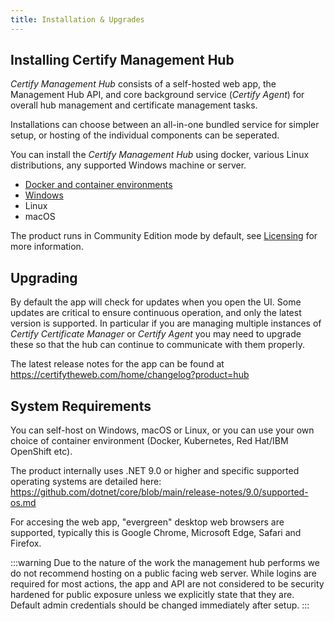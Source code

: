 ```yaml
---
title: Installation & Upgrades
---
```


## Installing Certify Management Hub

*Certify Management Hub* consists of a self-hosted web app, the Management Hub API, and core background service (*Certify Agent*) for overall hub management and certificate management tasks. 

Installations can choose between an all-in-one bundled service for simpler setup, or hosting of the individual components can be seperated.

You can install the *Certify Management Hub* using docker, various Linux distributions, any supported Windows machine or server.

- [Docker and container environments](containers)
- [Windows](windows)
- Linux
- macOS

The product runs in Community Edition mode by default, see [Licensing](../../guides/licensing.md) for more information.

## Upgrading

By default the app will check for updates when you open the UI.  Some updates are critical to ensure continuous operation, and only the latest version is supported. In particular if you are managing multiple instances of *Certify Certificate Manager* or *Certify Agent* you may need to upgrade these so that the hub can continue to communicate with them properly.

The latest release notes for the app can be found at https://certifytheweb.com/home/changelog?product=hub

## System Requirements

You can self-host on Windows, macOS or Linux, or you can use your own choice of container environment (Docker, Kubernetes, Red Hat/IBM OpenShift etc).

The product internally uses .NET 9.0 or higher and specific supported operating systems are detailed here: https://github.com/dotnet/core/blob/main/release-notes/9.0/supported-os.md

For accesing the web app, "evergreen" desktop web browsers are supported, typically this is Google Chrome, Microsoft Edge, Safari and Firefox.

:::warning
Due to the nature of the work the management hub performs we do not recommend hosting on a public facing web server. While logins are required for most actions, the app and API are not considered to be security hardened for public exposure unless we explicitly state that they are. Default admin credentials should be changed immediately after setup.
:::

